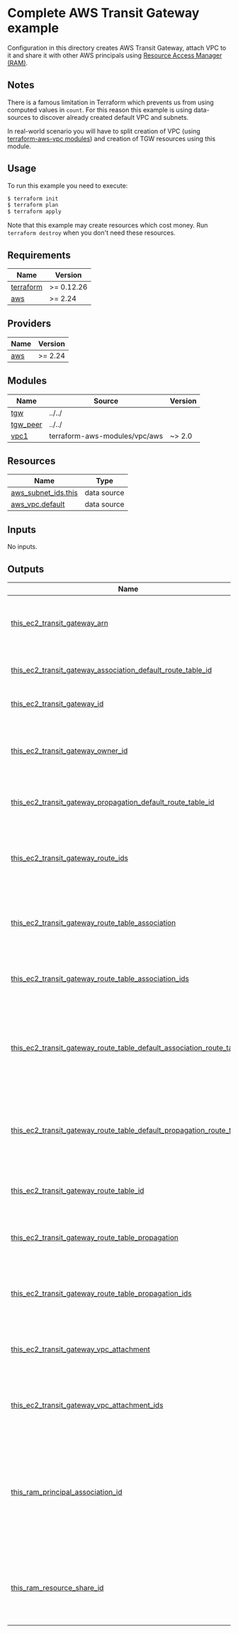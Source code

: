 # Complete AWS Transit Gateway example

Configuration in this directory creates AWS Transit Gateway, attach VPC to it and share it with other AWS principals using [Resource Access Manager (RAM)](https://aws.amazon.com/ram/).

## Notes

There is a famous limitation in Terraform which prevents us from using computed values in `count`. For this reason this example is using data-sources to discover already created default VPC and subnets.

In real-world scenario you will have to split creation of VPC (using [terraform-aws-vpc modules](https://github.com/terraform-aws-modules/terraform-aws-vpc)) and creation of TGW resources using this module. 

## Usage

To run this example you need to execute:

```bash
$ terraform init
$ terraform plan
$ terraform apply
```

Note that this example may create resources which cost money. Run `terraform destroy` when you don't need these resources.

<!-- BEGINNING OF PRE-COMMIT-TERRAFORM DOCS HOOK -->
## Requirements

| Name | Version |
|------|---------|
| <a name="requirement_terraform"></a> [terraform](#requirement\_terraform) | >= 0.12.26 |
| <a name="requirement_aws"></a> [aws](#requirement\_aws) | >= 2.24 |

## Providers

| Name | Version |
|------|---------|
| <a name="provider_aws"></a> [aws](#provider\_aws) | >= 2.24 |

## Modules

| Name | Source | Version |
|------|--------|---------|
| <a name="module_tgw"></a> [tgw](#module\_tgw) | ../../ |  |
| <a name="module_tgw_peer"></a> [tgw\_peer](#module\_tgw\_peer) | ../../ |  |
| <a name="module_vpc1"></a> [vpc1](#module\_vpc1) | terraform-aws-modules/vpc/aws | ~> 2.0 |

## Resources

| Name | Type |
|------|------|
| [aws_subnet_ids.this](https://registry.terraform.io/providers/hashicorp/aws/latest/docs/data-sources/subnet_ids) | data source |
| [aws_vpc.default](https://registry.terraform.io/providers/hashicorp/aws/latest/docs/data-sources/vpc) | data source |

## Inputs

No inputs.

## Outputs

| Name | Description |
|------|-------------|
| <a name="output_this_ec2_transit_gateway_arn"></a> [this\_ec2\_transit\_gateway\_arn](#output\_this\_ec2\_transit\_gateway\_arn) | EC2 Transit Gateway Amazon Resource Name (ARN) |
| <a name="output_this_ec2_transit_gateway_association_default_route_table_id"></a> [this\_ec2\_transit\_gateway\_association\_default\_route\_table\_id](#output\_this\_ec2\_transit\_gateway\_association\_default\_route\_table\_id) | Identifier of the default association route table |
| <a name="output_this_ec2_transit_gateway_id"></a> [this\_ec2\_transit\_gateway\_id](#output\_this\_ec2\_transit\_gateway\_id) | EC2 Transit Gateway identifier |
| <a name="output_this_ec2_transit_gateway_owner_id"></a> [this\_ec2\_transit\_gateway\_owner\_id](#output\_this\_ec2\_transit\_gateway\_owner\_id) | Identifier of the AWS account that owns the EC2 Transit Gateway |
| <a name="output_this_ec2_transit_gateway_propagation_default_route_table_id"></a> [this\_ec2\_transit\_gateway\_propagation\_default\_route\_table\_id](#output\_this\_ec2\_transit\_gateway\_propagation\_default\_route\_table\_id) | Identifier of the default propagation route table |
| <a name="output_this_ec2_transit_gateway_route_ids"></a> [this\_ec2\_transit\_gateway\_route\_ids](#output\_this\_ec2\_transit\_gateway\_route\_ids) | List of EC2 Transit Gateway Route Table identifier combined with destination |
| <a name="output_this_ec2_transit_gateway_route_table_association"></a> [this\_ec2\_transit\_gateway\_route\_table\_association](#output\_this\_ec2\_transit\_gateway\_route\_table\_association) | Map of EC2 Transit Gateway Route Table Association attributes |
| <a name="output_this_ec2_transit_gateway_route_table_association_ids"></a> [this\_ec2\_transit\_gateway\_route\_table\_association\_ids](#output\_this\_ec2\_transit\_gateway\_route\_table\_association\_ids) | List of EC2 Transit Gateway Route Table Association identifiers |
| <a name="output_this_ec2_transit_gateway_route_table_default_association_route_table"></a> [this\_ec2\_transit\_gateway\_route\_table\_default\_association\_route\_table](#output\_this\_ec2\_transit\_gateway\_route\_table\_default\_association\_route\_table) | Boolean whether this is the default association route table for the EC2 Transit Gateway |
| <a name="output_this_ec2_transit_gateway_route_table_default_propagation_route_table"></a> [this\_ec2\_transit\_gateway\_route\_table\_default\_propagation\_route\_table](#output\_this\_ec2\_transit\_gateway\_route\_table\_default\_propagation\_route\_table) | Boolean whether this is the default propagation route table for the EC2 Transit Gateway |
| <a name="output_this_ec2_transit_gateway_route_table_id"></a> [this\_ec2\_transit\_gateway\_route\_table\_id](#output\_this\_ec2\_transit\_gateway\_route\_table\_id) | EC2 Transit Gateway Route Table identifier |
| <a name="output_this_ec2_transit_gateway_route_table_propagation"></a> [this\_ec2\_transit\_gateway\_route\_table\_propagation](#output\_this\_ec2\_transit\_gateway\_route\_table\_propagation) | Map of EC2 Transit Gateway Route Table Propagation attributes |
| <a name="output_this_ec2_transit_gateway_route_table_propagation_ids"></a> [this\_ec2\_transit\_gateway\_route\_table\_propagation\_ids](#output\_this\_ec2\_transit\_gateway\_route\_table\_propagation\_ids) | List of EC2 Transit Gateway Route Table Propagation identifiers |
| <a name="output_this_ec2_transit_gateway_vpc_attachment"></a> [this\_ec2\_transit\_gateway\_vpc\_attachment](#output\_this\_ec2\_transit\_gateway\_vpc\_attachment) | Map of EC2 Transit Gateway VPC Attachment attributes |
| <a name="output_this_ec2_transit_gateway_vpc_attachment_ids"></a> [this\_ec2\_transit\_gateway\_vpc\_attachment\_ids](#output\_this\_ec2\_transit\_gateway\_vpc\_attachment\_ids) | List of EC2 Transit Gateway VPC Attachment identifiers |
| <a name="output_this_ram_principal_association_id"></a> [this\_ram\_principal\_association\_id](#output\_this\_ram\_principal\_association\_id) | The Amazon Resource Name (ARN) of the Resource Share and the principal, separated by a comma |
| <a name="output_this_ram_resource_share_id"></a> [this\_ram\_resource\_share\_id](#output\_this\_ram\_resource\_share\_id) | The Amazon Resource Name (ARN) of the resource share |
<!-- END OF PRE-COMMIT-TERRAFORM DOCS HOOK -->
